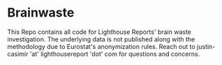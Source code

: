 # Brainwaste
This Repo contains all code for Lighthouse Reports' brain waste investigation. The underlying data is not published along with the methodology due to Eurostat's anonymization rules.
Reach out to justin-casimir 'at' lighthousereport 'dot' com for questions and concerns.
